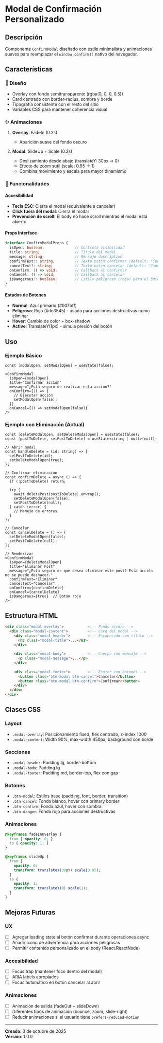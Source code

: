 # Modal de Confirmación Personalizado

## Descripción

Componente `ConfirmModal` diseñado con estilo minimalista y animaciones suaves para reemplazar el `window.confirm()` nativo del navegador.

## Características

### 🎨 Diseño
- Overlay con fondo semitransparente (rgba(0, 0, 0, 0.5))
- Card centrado con border-radius, sombra y borde
- Tipografía consistente con el resto del sitio
- Variables CSS para mantener coherencia visual

### ✨ Animaciones
1. **Overlay**: FadeIn (0.2s)
   - Aparición suave del fondo oscuro
   
2. **Modal**: SlideUp + Scale (0.3s)
   - Deslizamiento desde abajo (translateY: 30px → 0)
   - Efecto de zoom sutil (scale: 0.95 → 1)
   - Combina movimiento y escala para mayor dinamismo

### 🎯 Funcionalidades

#### Accesibilidad
- **Tecla ESC**: Cierra el modal (equivalente a cancelar)
- **Click fuera del modal**: Cierra el modal
- **Prevención de scroll**: El body no hace scroll mientras el modal está abierto

#### Props Interface
```typescript
interface ConfirmModalProps {
  isOpen: boolean;              // Controla visibilidad
  title: string;                // Título del modal
  message: string;              // Mensaje descriptivo
  confirmText?: string;         // Texto botón confirmar (default: "Confirmar")
  cancelText?: string;          // Texto botón cancelar (default: "Cancelar")
  onConfirm: () => void;        // Callback al confirmar
  onCancel: () => void;         // Callback al cancelar
  isDangerous?: boolean;        // Estilo peligroso (rojo) para el botón confirmar
}
```

#### Estados de Botones
- **Normal**: Azul primario (#007bff)
- **Peligroso**: Rojo (#dc3545) - usado para acciones destructivas como eliminar
- **Hover**: Cambio de color + box-shadow
- **Active**: TranslateY(1px) - simula presión del botón

## Uso

### Ejemplo Básico
```tsx
const [modalOpen, setModalOpen] = useState(false);

<ConfirmModal
  isOpen={modalOpen}
  title="Confirmar acción"
  message="¿Está seguro de realizar esta acción?"
  onConfirm={() => {
    // Ejecutar acción
    setModalOpen(false);
  }}
  onCancel={() => setModalOpen(false)}
/>
```

### Ejemplo con Eliminación (Actual)
```tsx
const [deleteModalOpen, setDeleteModalOpen] = useState(false);
const [postToDelete, setPostToDelete] = useState<string | null>(null);

// Abrir modal
const handleDelete = (id: string) => {
  setPostToDelete(id);
  setDeleteModalOpen(true);
};

// Confirmar eliminación
const confirmDelete = async () => {
  if (!postToDelete) return;
  
  try {
    await deletePost(postToDelete).unwrap();
    setDeleteModalOpen(false);
    setPostToDelete(null);
  } catch (error) {
    // Manejo de errores
  }
};

// Cancelar
const cancelDelete = () => {
  setDeleteModalOpen(false);
  setPostToDelete(null);
};

// Renderizar
<ConfirmModal
  isOpen={deleteModalOpen}
  title="Eliminar Post"
  message="¿Está seguro de que desea eliminar este post? Esta acción no se puede deshacer."
  confirmText="Eliminar"
  cancelText="Cancelar"
  onConfirm={confirmDelete}
  onCancel={cancelDelete}
  isDangerous={true}  // Botón rojo
/>
```

## Estructura HTML

```html
<div class="modal-overlay">           <!-- Fondo oscuro -->
  <div class="modal-content">         <!-- Card del modal -->
    <div class="modal-header">        <!-- Encabezado con título -->
      <h3 class="modal-title">...</h3>
    </div>
    
    <div class="modal-body">          <!-- Cuerpo con mensaje -->
      <p class="modal-message">...</p>
    </div>
    
    <div class="modal-footer">        <!-- Footer con botones -->
      <button class="btn-modal btn-cancel">Cancelar</button>
      <button class="btn-modal btn-confirm">Confirmar</button>
    </div>
  </div>
</div>
```

## Clases CSS

### Layout
- `.modal-overlay`: Posicionamiento fixed, flex centrado, z-index 1000
- `.modal-content`: Width 90%, max-width 450px, background con borde

### Secciones
- `.modal-header`: Padding lg, border-bottom
- `.modal-body`: Padding lg
- `.modal-footer`: Padding md, border-top, flex con gap

### Botones
- `.btn-modal`: Estilos base (padding, font, border, transition)
- `.btn-cancel`: Fondo blanco, hover con primary border
- `.btn-confirm`: Fondo azul, hover con sombra
- `.btn-danger`: Fondo rojo para acciones destructivas

### Animaciones
```css
@keyframes fadeInOverlay {
  from { opacity: 0; }
  to { opacity: 1; }
}

@keyframes slideUp {
  from {
    opacity: 0;
    transform: translateY(30px) scale(0.95);
  }
  to {
    opacity: 1;
    transform: translateY(0) scale(1);
  }
}
```

## Mejoras Futuras

### UX
- [ ] Agregar loading state al botón confirmar durante operaciones async
- [ ] Añadir icono de advertencia para acciones peligrosas
- [ ] Permitir contenido personalizado en el body (React.ReactNode)

### Accesibilidad
- [ ] Focus trap (mantener foco dentro del modal)
- [ ] ARIA labels apropiados
- [ ] Focus automático en botón cancelar al abrir

### Animaciones
- [ ] Animación de salida (fadeOut + slideDown)
- [ ] Diferentes tipos de animación (bounce, zoom, slide-right)
- [ ] Reducir animaciones si el usuario tiene `prefers-reduced-motion`

---

**Creado**: 3 de octubre de 2025  
**Versión**: 1.0.0
